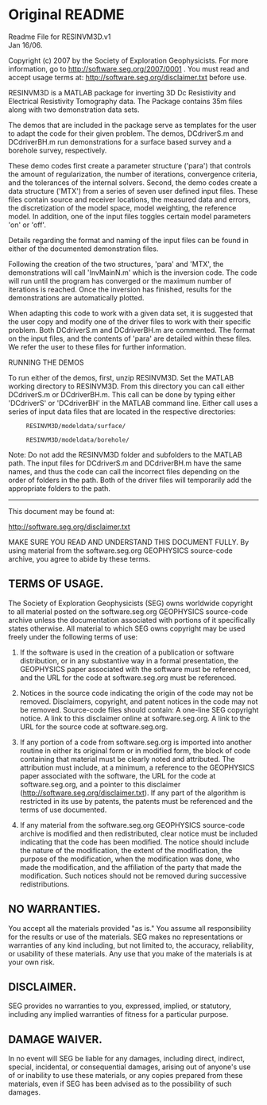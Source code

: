 # Original README

Readme File for RESINVM3D.v1		
Jan 16/06.

Copyright (c) 2007 by the Society of Exploration Geophysicists.
For more information, go to http://software.seg.org/2007/0001 .
You must read and accept usage terms at:
http://software.seg.org/disclaimer.txt before use.


RESINVM3D is a MATLAB package for inverting 3D Dc Resistivity and Electrical 
Resistivity Tomography data. The Package contains 35m files along with two 
demonstration data sets.

The demos that are included in the package serve as templates for the user to
adapt the code for their given problem. The demos, DCdriverS.m and DCdriverBH.m
run demonstrations for a surface based survey and a borehole survey,
respectively. 

These demo codes first create a parameter structure ('para') that controls the
amount of regularization, the number of iterations, convergence criteria, and
the tolerances of the internal solvers. Second, the demo codes create a data
structure ('MTX') from a series of seven user defined input files. These files
contain source and receiver locations, the measured data and errors, the
discretization of the model space, model weighting, the reference model.
In addition, one of the input files toggles certain model parameters 'on' 
or 'off'.   

Details regarding the format and naming of the input files can be found in
either of the documented demonstration files. 

Following the creation of the two structures, 'para' and 'MTX', the
demonstrations will call 'InvMainN.m' which is the inversion code. The code
will run until the program has converged or the maximum number of iterations
is reached. Once the inversion has finished, results for the demonstrations
are automatically plotted.  

When adapting this code to work with a given data set, it is suggested that
the user copy and modify one of the driver files to work with their specific
problem. Both DCdriverS.m and DCdriverBH.m are commented. The format on the
input files, and the contents of 'para' are detailed within these files. We
refer the user to these files for further information.


RUNNING THE DEMOS

To run either of the demos, first, unzip RESINVM3D. Set the MATLAB working
directory to RESINVM3D. From this directory you can call either DCdriverS.m
or DCdriverBH.m. This call can be done by typing either 'DCdriverS' or
'DCdriverBH' in the MATLAB command line. Either call uses a series of input
data files that are located in the respective directories:

         RESINVM3D/modeldata/surface/
        
         RESINVM3D/modeldata/borehole/ 
        
Note: Do not add the RESINVM3D folder and subfolders to the MATLAB path. The 
input files for DCdriverS.m and DCdriverBH.m have the same names, and thus
the code can call the incorrect files depending on the order of folders in
the path. Both of the driver files will temporarily add the appropriate
folders to the path.  

----------



This document may be found at:

http://software.seg.org/disclaimer.txt

MAKE SURE YOU READ AND UNDERSTAND THIS DOCUMENT FULLY.
By using material from the software.seg.org GEOPHYSICS
source-code archive, you agree to abide by these terms.

TERMS OF USAGE.
---------------
The Society of Exploration Geophysicists (SEG) owns worldwide copyright
to all material posted on the software.seg.org GEOPHYSICS source-code
archive unless the documentation associated with portions of it
specifically states otherwise. All material to which SEG owns copyright
may be used freely under the following terms of use:

1) If the software is used in the creation of a publication or software
   distribution, or in any substantive way in a formal presentation, the
   GEOPHYSICS paper associated with the software must be referenced, and
   the URL for the code at software.seg.org must be referenced.

2) Notices in the source code indicating the origin of the code may not be
   removed. Disclaimers, copyright, and patent notices in the code may not
   be removed.
   Source-code files should contain:
	A one-line SEG copyright notice.
	A link to this disclaimer online at software.seg.org.
	A link to the URL for the source code at software.seg.org.

3) If any portion of a code from software.seg.org is imported into another
   routine in either its original form or in modified form, the block of
   code containing that material must be clearly noted and attributed.
   The attribution must include, at a minimum, a reference to the
   GEOPHYSICS paper associated with the software, the URL for the
   code at software.seg.org, and a pointer to this disclaimer
   (http://software.seg.org/disclaimer.txt). If any part of the algorithm
   is restricted in its use by patents, the patents must be referenced
   and the terms of use documented.

4) If any material from the software.seg.org GEOPHYSICS source-code
   archive is modified and then redistributed, clear notice must be
   included indicating that the code has been modified. The notice
   should include the nature of the modification, the extent of the
   modification, the purpose of the modification, when the modification
   was done, who made the modification, and the affiliation of the party
   that made the modification.
   Such notices should not be removed during successive redistributions.

NO WARRANTIES.
--------------
You accept all the materials provided "as is."
You assume all responsibility for the results or use of the materials.
SEG makes no representations or warranties of any kind including, but
not limited to, the accuracy, reliability, or usability of these materials.
Any use that you make of the materials is at your own risk.

DISCLAIMER.
-----------
SEG provides no warranties to you, expressed, implied, or statutory,
including any implied warranties of fitness for a particular purpose.

DAMAGE WAIVER.
--------------
In no event will SEG be liable for any damages, including direct,
indirect, special, incidental, or consequential damages, arising out of
anyone's use of or inability to use these materials, or any copies prepared
from these materials, even if SEG has been advised as to the possibility
of such damages.
